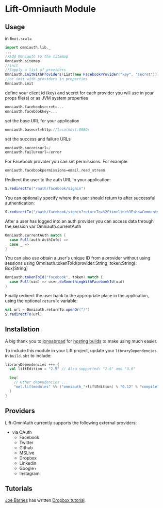 # Lift-Omniauth Module
## Usage
in `Boot.scala`

```scala
import omniauth.lib._
...
//Add Omniauth to the sitemap
Omniauth.sitemap
//init
//Supply a list of providers
Omniauth.initWithProviders(List(new FacebookProvider("key", "secret")))
//or init with providers in properties
Omniauth.init
```


define your client id (key) and secret for each provider you will use in your props file(s) or as JVM system properties

```scala
omniauth.facebooksecret=...
omniauth.facebookkey=...
```

set the base URL for your application

```scala
omniauth.baseurl=http://localhost:8080/
```

set the success and failure URLs

```scala
omniauth.successurl=/
omniauth.failureurl=/error
```

For Facebook provider you can set permissions. For example:

```scala
omniauth.facebookpermissions=email,read_stream
```
    
Redirect the user to the auth URL in your application:

```scala
S.redirectTo("/auth/facebook/signin")
```
    
You can optionally specify where the user should return to after successful authentication:

```scala
S.redirectTo("/auth/facebook/signin?returnTo=%2Ftimeline%3FshowComments%3Dtrue")
```
    
After a user has logged into an auth provider you can access data through the session var Omniauth.currentAuth

```scala
Omniauth.currentAuth match {
  case Full(auth:AuthInfo) => 
  case _ =>
}
```

You can also use obtain a user's unique ID from a provider without using sessions using Omniauth.tokenToId(provider:String, token:String): Box[String]

```scala
Omniauth.tokenToId("facebook", token) match {
  case Full(uid) => user.doSomethingWithFacebookId(uid)
}
```

Finally redirect the user back to the appropriate place in the application, using the optional `returnTo` variable:

```scala
val url = Omniauth.returnTo.openOr("/")
S.redirectTo(url)
```

## Installation

A big thank you to [jonoabroad](https://github.com/jonoabroad) for [hosting builds](https://liftmodules.ci.cloudbees.com/job/Omniauth%20Lift%20Module/) to make using much easier.

To include this module in your Lift project, update your `libraryDependencies` in `build.sbt` to include:

```scala
libraryDependencies ++= {
  val liftEdition = "2.5" // Also supported: "2.6" and "3.0"

  Seq(
    // Other dependencies ...
    "net.liftmodules" %% ("omniauth_"+liftEdition) % "0.12" % "compile"
  )
}
```

    
## Providers

Lift-OmniAuth currently supports the following external providers:

* via OAuth
  * Facebook
  * Twitter
  * Github
  * MSLive
  * Dropbox
  * Linkedin
  * Google+
  * Instagram

## Tutorials
[Joe Barnes](https://github.com/barnesjd) has written [Dropbox tutorial](http://proseand.co.nz/2014/01/20/integrating-dropbox-into-a-lift-app/).